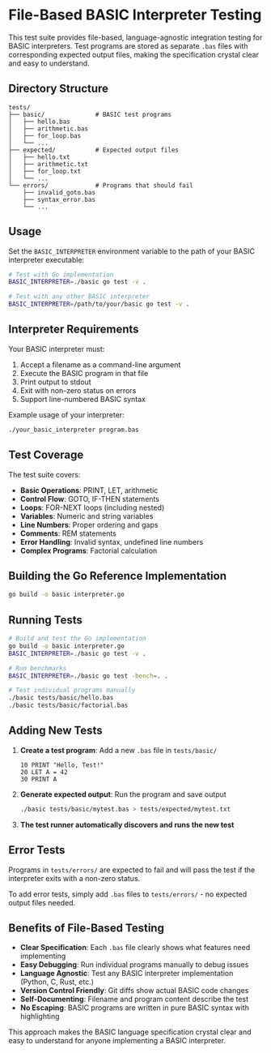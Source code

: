 # File-Based BASIC Interpreter Testing

This test suite provides file-based, language-agnostic integration testing for BASIC interpreters. Test programs are stored as separate `.bas` files with corresponding expected output files, making the specification crystal clear and easy to understand.

## Directory Structure

```
tests/
├── basic/              # BASIC test programs
│   ├── hello.bas
│   ├── arithmetic.bas
│   ├── for_loop.bas
│   └── ...
├── expected/           # Expected output files
│   ├── hello.txt
│   ├── arithmetic.txt
│   ├── for_loop.txt
│   └── ...
└── errors/             # Programs that should fail
    ├── invalid_goto.bas
    ├── syntax_error.bas
    └── ...
```

## Usage

Set the `BASIC_INTERPRETER` environment variable to the path of your BASIC interpreter executable:

```bash
# Test with Go implementation
BASIC_INTERPRETER=./basic go test -v .

# Test with any other BASIC interpreter
BASIC_INTERPRETER=/path/to/your/basic go test -v .
```

## Interpreter Requirements

Your BASIC interpreter must:

1. Accept a filename as a command-line argument
2. Execute the BASIC program in that file
3. Print output to stdout
4. Exit with non-zero status on errors
5. Support line-numbered BASIC syntax

Example usage of your interpreter:
```bash
./your_basic_interpreter program.bas
```

## Test Coverage

The test suite covers:

- **Basic Operations**: PRINT, LET, arithmetic
- **Control Flow**: GOTO, IF-THEN statements  
- **Loops**: FOR-NEXT loops (including nested)
- **Variables**: Numeric and string variables
- **Line Numbers**: Proper ordering and gaps
- **Comments**: REM statements
- **Error Handling**: Invalid syntax, undefined line numbers
- **Complex Programs**: Factorial calculation

## Building the Go Reference Implementation

```bash
go build -o basic interpreter.go
```

## Running Tests

```bash
# Build and test the Go implementation
go build -o basic interpreter.go
BASIC_INTERPRETER=./basic go test -v .

# Run benchmarks
BASIC_INTERPRETER=./basic go test -bench=. .

# Test individual programs manually
./basic tests/basic/hello.bas
./basic tests/basic/factorial.bas
```

## Adding New Tests

1. **Create a test program**: Add a new `.bas` file in `tests/basic/`
   ```basic
   10 PRINT "Hello, Test!"
   20 LET A = 42
   30 PRINT A
   ```

2. **Generate expected output**: Run the program and save output
   ```bash
   ./basic tests/basic/mytest.bas > tests/expected/mytest.txt
   ```

3. **The test runner automatically discovers and runs the new test**

## Error Tests

Programs in `tests/errors/` are expected to fail and will pass the test if the interpreter exits with a non-zero status.

To add error tests, simply add `.bas` files to `tests/errors/` - no expected output files needed.

## Benefits of File-Based Testing

- **Clear Specification**: Each `.bas` file clearly shows what features need implementing
- **Easy Debugging**: Run individual programs manually to debug issues
- **Language Agnostic**: Test any BASIC interpreter implementation (Python, C, Rust, etc.)
- **Version Control Friendly**: Git diffs show actual BASIC code changes
- **Self-Documenting**: Filename and program content describe the test
- **No Escaping**: BASIC programs are written in pure BASIC syntax with highlighting

This approach makes the BASIC language specification crystal clear and easy to understand for anyone implementing a BASIC interpreter.